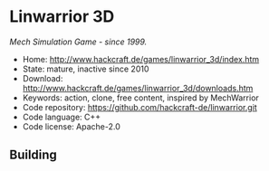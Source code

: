 # Linwarrior 3D

_Mech Simulation Game - since 1999._

- Home: http://www.hackcraft.de/games/linwarrior_3d/index.htm
- State: mature, inactive since 2010
- Download: http://www.hackcraft.de/games/linwarrior_3d/downloads.htm
- Keywords: action, clone, free content, inspired by MechWarrior
- Code repository: https://github.com/hackcraft-de/linwarrior.git
- Code language: C++
- Code license: Apache-2.0

## Building
